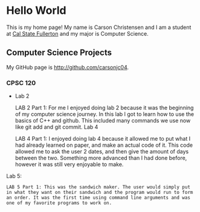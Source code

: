 # Hello World

This is my home page! My name is Carson Christensen and I am a student at [Cal State Fullerton](http://www.fullerton.edu/) and my major is Computer Science.

## Computer Science Projects

My GitHub page is http://github.com/carsonjc04.

### CPSC 120

* Lab 2

    LAB 2 Part 1: For me I enjoyed doing lab 2 because it was the beginning of my computer science journey. In this lab I got to learn how to use the basics of C++ and github. This included many commands we use now like git add and git commit.
Lab 4

    LAB 4 Part 1: I enjoyed doing lab 4 because it allowed me to put what I had already learned on paper, and make an actual code of it. This code allowed me to ask the user 2 dates, and then give the amount of days between the two. Something more advanced than I had done before, however it was still very enjoyable to make.

Lab 5:

    LAB 5 Part 1: This was the sandwich maker. The user would simply put in what they want on their sandwich and the program would run to form an order. It was the first time using command line arguments and was one of my favorite programs to work on.
